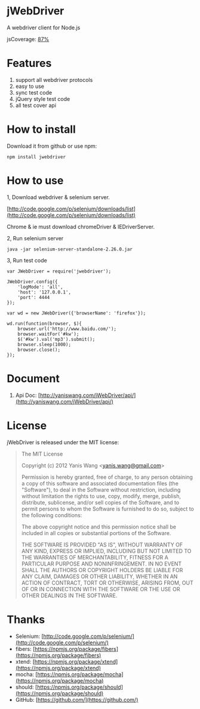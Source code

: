jWebDriver
================

A webdriver client for Node.js

jsCoverage: [87%](http://yaniswang.com/jWebDriver/coverage.html)

Features
================

1. support all webdriver protocols
2. easy to use
3. sync test code
4. jQuery style test code
5. all test cover api

How to install
================

Download it from github or use npm:

	npm install jwebdriver

How to use
================

1, Download webdriver & selenium server.

[http://code.google.com/p/selenium/downloads/list](http://code.google.com/p/selenium/downloads/list)

Chrome & ie must download chromeDriver & IEDriverServer.

2, Run selenium server

	java -jar selenium-server-standalone-2.26.0.jar

3, Run test code

	var JWebDriver = require('jwebdriver');

	JWebDriver.config({
	    'logMode': 'all',
	    'host': '127.0.0.1',
	    'port': 4444
	});

	var wd = new JWebDriver({'browserName': 'firefox'});

	wd.run(function(browser, $){
	    browser.url('http://www.baidu.com/');
	    browser.waitFor('#kw');
	    $('#kw').val('mp3').submit();
	    browser.sleep(1000);
	    browser.close();
	});

Document
================

1. Api Doc: [http://yaniswang.com/jWebDriver/api/](http://yaniswang.com/jWebDriver/api/)

License
================

jWebDriver is released under the MIT license:

> The MIT License
>
> Copyright (c) 2012 Yanis Wang \<yanis.wang@gmail.com\>
>
> Permission is hereby granted, free of charge, to any person obtaining a copy
> of this software and associated documentation files (the "Software"), to deal
> in the Software without restriction, including without limitation the rights
> to use, copy, modify, merge, publish, distribute, sublicense, and/or sell
> copies of the Software, and to permit persons to whom the Software is
> furnished to do so, subject to the following conditions:
>
> The above copyright notice and this permission notice shall be included in
> all copies or substantial portions of the Software.
>
> THE SOFTWARE IS PROVIDED "AS IS", WITHOUT WARRANTY OF ANY KIND, EXPRESS OR
> IMPLIED, INCLUDING BUT NOT LIMITED TO THE WARRANTIES OF MERCHANTABILITY,
> FITNESS FOR A PARTICULAR PURPOSE AND NONINFRINGEMENT. IN NO EVENT SHALL THE
> AUTHORS OR COPYRIGHT HOLDERS BE LIABLE FOR ANY CLAIM, DAMAGES OR OTHER
> LIABILITY, WHETHER IN AN ACTION OF CONTRACT, TORT OR OTHERWISE, ARISING FROM,
> OUT OF OR IN CONNECTION WITH THE SOFTWARE OR THE USE OR OTHER DEALINGS IN
> THE SOFTWARE.

Thanks
================

* Selenium: [http://code.google.com/p/selenium/](http://code.google.com/p/selenium/)
* fibers: [https://npmjs.org/package/fibers](https://npmjs.org/package/fibers)
* xtend: [https://npmjs.org/package/xtend](https://npmjs.org/package/xtend)
* mocha: [https://npmjs.org/package/mocha](https://npmjs.org/package/mocha)
* should: [https://npmjs.org/package/should](https://npmjs.org/package/should)
* GitHub: [https://github.com/](https://github.com/)